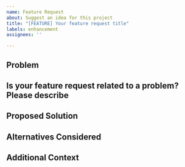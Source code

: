 ```yaml
---
name: Feature Request
about: Suggest an idea for this project
title: "[FEATURE] Your feature request title"
labels: enhancement
assignees: ''

---
```


## Problem
<!-- Describe the problem that your feature request would solve. -->

## Is your feature request related to a problem? Please describe
<!-- A clear and concise description of what the problem is. Ex. I'm always frustrated when [...] -->

## Proposed Solution
<!-- A clear and concise description of what you want to happen. -->

## Alternatives Considered
<!-- A clear and concise description of any alternative solutions or features you've considered. -->

## Additional Context
<!-- Add any other context or screenshots about the feature request here. -->
